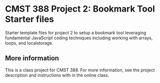 # CMST 388 Project 2: Bookmark Tool Starter files

Starter template files for project 2 to setup a bookmark tool leveraging fundamental JavaScript coding techniques including working with arrays, loops, and localstorage.

## More information

This is a class project for CMST 388. For more information, see the project description and instructions with in the online class.